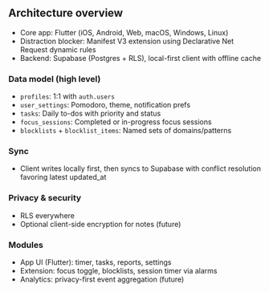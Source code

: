 ## Architecture overview

- Core app: Flutter (iOS, Android, Web, macOS, Windows, Linux)
- Distraction blocker: Manifest V3 extension using Declarative Net Request dynamic rules
- Backend: Supabase (Postgres + RLS), local-first client with offline cache

### Data model (high level)
- `profiles`: 1:1 with `auth.users`
- `user_settings`: Pomodoro, theme, notification prefs
- `tasks`: Daily to-dos with priority and status
- `focus_sessions`: Completed or in-progress focus sessions
- `blocklists` + `blocklist_items`: Named sets of domains/patterns

### Sync
- Client writes locally first, then syncs to Supabase with conflict resolution favoring latest updated_at

### Privacy & security
- RLS everywhere
- Optional client-side encryption for notes (future)

### Modules
- App UI (Flutter): timer, tasks, reports, settings
- Extension: focus toggle, blocklists, session timer via alarms
- Analytics: privacy-first event aggregation (future)